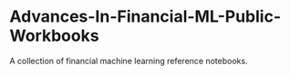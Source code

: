 # Advances-In-Financial-ML-Public-Workbooks

A collection of financial machine learning reference notebooks.
